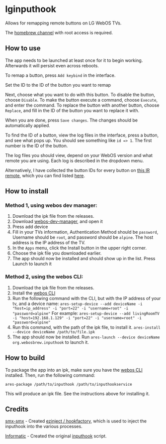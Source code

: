 # lginputhook
Allows for remapping remote buttons on LG WebOS TVs.

The [homebrew channel](https://github.com/webosbrew/webos-homebrew-channel/) with root access is required.

## How to use
The app needs to be launched at least once for it to begin working. Afterwards it will persist even across reboots.

To remap a button, press `Add keybind` in the interface.

Set the ID to the ID of the button you want to remap

Next, choose what you want to do with this button. To disable the button, choose `Disable`. To make the button execute a command, choose `Execute`, and enter the command. To replace the button with another button, choose `Replace`, and fill in the ID of the button you want to replace it with.

When you are done, press `Save changes`. The changes should be automatically applied.

To find the ID of a button, view the log files in the interface, press a button, and see what pops up. You should see something like `id => 1`. The first number is the ID of the button.

The log files you should view, depend on your WebOS version and what remote you are using. Each log is described in the dropdown menu.

Alternatively, I have collected the button IDs for every button on [this IR remote](https://www.lg.com/us/tv-audio-video-accessories/lg-AGF76631064-tv-remote-contol), which you can find listed [here](https://gist.github.com/Simon34545/31c528bfe8540880936fc4c580723a02).

## How to install
### Method 1, using webos dev manager:
1. Download the ipk file from the releases.
2. Download [webos-dev-manager](https://github.com/webosbrew/dev-manager-desktop), and open it
3. Press add device
4. Fill in your TVs information, Authentication Method should be `password`, Username should be `root`, and password should be `alpine`. The host address is the IP address of the TV.
5. In the `Apps` menu, click the Install button in the upper right corner.
6. Choose the ipk file you downloaded earlier.
7. The app should now be installed and should show up in the list. Press Launch to launch it

### Method 2, using the webos CLI:
1. Download the ipk file from the releases.
2. Install the [webos CLI](https://webostv.developer.lge.com/develop/tools/cli-installation)
3. Run the following command with the CLI, but with the IP address of your tv, and a device name: `ares-setup-device --add deviceName -i "host=ip_address" -i "port=22" -i "username=root" -i "password=alpine"`
For example: `ares-setup-device --add livingRoomTV -i "host=192.168.1.129" -i "port=22" -i "username=root" -i "password=alpine"`
4. Run this command, with the path of the ipk file, to install it. `ares-install --device deviceName /path/to/file.ipk`
5. The app should now be installed. Run `ares-launch --device deviceName org.webosbrew.inputhook` to launch it.


## How to build
To package the app into an ipk, make sure you have the [webos CLI](https://webostv.developer.lge.com/develop/tools/cli-installation) installed.
Then, run the following command:

`ares-package /path/to/inputhook /path/to/inputhookservice`

This will produce an ipk file. See the instructions above for installing it.


## Credits
[smx-smx](https://github.com/smx-smx) - Created [ezinject / hookfactory](https://github.com/smx-smx/ezinject), which is used to inject the inputhook into the various processes.

[Informatic](https://github.com/Informatic) - Created the original [inputhook](https://gist.github.com/Informatic/319bcaf94436b9136904473ca4f4ec9c) script.
